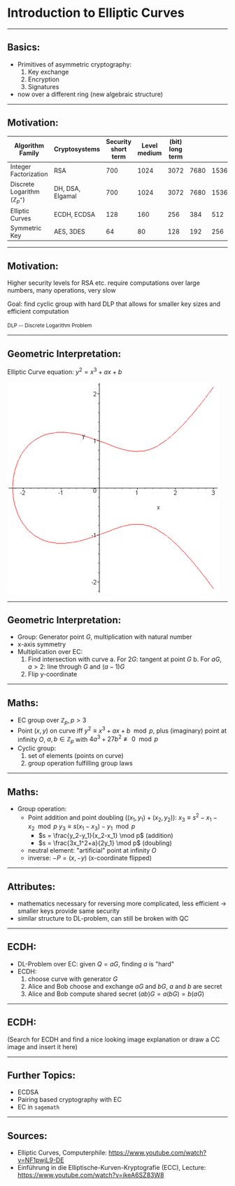 
# Introduction to Elliptic Curves

---

## Basics:
- Primitives of asymmetric cryptography:
    1. Key exchange
    2. Encryption
    3. Signatures
- now over a different ring (new algebraic structure)

---

## Motivation:

| Algorithm Family | Cryptosystems | Security <br> short term | Level <br> medium | (bit) <br> long term | <br>  | <br>  |
|--|--|--|--|--|--|--|
| Integer Factorization | RSA | 700 | 1024 | 3072 | 7680 | 15360 |
| Discrete Logarithm ($\mathbb{Z}_{p^*}$) | DH, DSA, Elgamal | 700 | 1024 | 3072 | 7680 | 15360 |
| Elliptic Curves | ECDH, ECDSA | 128 | 160 | 256 | 384 | 512 |
| Symmetric Key | AES, 3DES | 64 | 80 | 128 | 192 | 256 |

---

## Motivation:

Higher security levels for RSA etc. require computations over large numbers, many operations, very slow

Goal: find cyclic group with hard DLP that allows for smaller key sizes and efficient computation

<small>DLP -- Discrete Logarithm Problem</small>

---

## Geometric Interpretation:

Elliptic Curve equation: $y^2 = x^3 + ax + b$

![Elliptic Curve](/talks/2023-02-16-elliptic-curve/e1e09d8b-db2c-4697-97f2-236190e83051.png)

---

## Geometric Interpretation:

- Group: Generator point $G$, multiplication with natural number
- x-axis symmetry
- Multiplication over EC:
    1. Find intersection with curve
        a. For $2G$: tangent at point $G$
        b. For $aG, a>2$: line through $G$ and $(a-1)G$
    2. Flip y-coordinate

---

## Maths:

- EC group over $\mathbb{Z}_p, p > 3$
- Point $(x, y)$ on curve iff $y^2 \equiv x^3 + ax + b \mod p$, plus (imaginary) point at infinity $O$, $a,b \in \mathbb{Z}_p$ with $4a^3 + 27b^2 \not\equiv 0 \mod p$
- Cyclic group:
    1. set of elements (points on curve)
    2. group operation fulfilling group laws

---

## Maths:

- Group operation:
    - Point addition and point doubling ($(x_1,y_1) + (x_2,y_2)$):
        $x_3 \equiv s^2 -x_1 -x_2 \mod p$
        $y_3 \equiv s (x_1 - x_3) -y_1 \mod p$
        - $s = \frac{y_2-y_1}{x_2-x_1} \mod p$ (addition)
        - $s = \frac{3x_1^2+a}{2y_1} \mod p$ (doubling)
    - neutral element: "artificial" point at infinity $O$
    - inverse: $-P = (x,-y)$ (x-coordinate flipped)

---

## Attributes:

- mathematics necessary for reversing more complicated, less efficient -> smaller keys provide same security
- similar structure to DL-problem, can still be broken with QC

---

## ECDH:

- DL-Problem over EC: given $Q = aG$, finding $a$ is "hard"
- ECDH:
    1. choose curve with generator $G$
    2. Alice and Bob choose and exchange $aG$ and $bG$, $a$ and $b$ are secret
    3. Alice and Bob compute shared secret $(ab)G = a(bG) = b(aG)$

---

## ECDH:

(Search for ECDH and find a nice looking image explanation or draw a CC image and insert it here)

---

## Further Topics:

- ECDSA
- Pairing based cryptography with EC
- EC in `sagemath`

---

## Sources:

- Elliptic Curves, Computerphile: https://www.youtube.com/watch?v=NF1pwjL9-DE
- Einführung in die Elliptische-Kurven-Kryptografie (ECC), Lecture: https://www.youtube.com/watch?v=ikeA6SZ83W8

